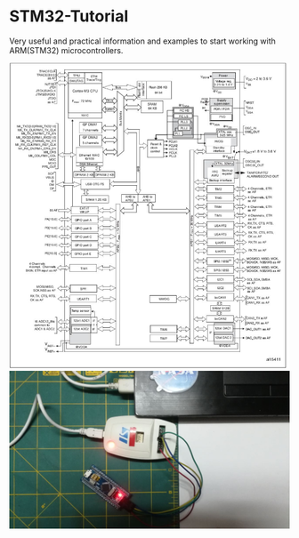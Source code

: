# STM32-Tutorial
 Very useful and practical information and examples to start working with ARM(STM32) microcontrollers.
 <p align="center">
 <img src="https://github.com/mostafapiran/STM32-Tutorial/blob/main/2.jpg">
 <img src="https://github.com/mostafapiran/STM32-Tutorial/blob/main/1.jpg">
</p>
